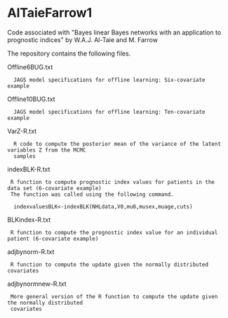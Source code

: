 # AlTaieFarrow1
Code associated with "Bayes linear Bayes networks with an application to prognostic indices" by W.A.J. Al-Taie and M. Farrow

The repository contains the following files.

Offline6BUG.txt

      JAGS model specifications for offline learning: Six-covariate example

Offline10BUG.txt

      JAGS model specifications for offline learning: Ten-covariate example

VarZ-R.txt

      R code to compute the posterior mean of the variance of the latent variables Z from the MCMC 
      samples

indexBLK-R.txt

     R function to compute prognostic index values for patients in the data set (6-covariate example)
     The function was called using the following command.

      indexvaluesBLK<-indexBLK(NHLdata,V0,mu0,musex,muage,cuts)


BLKindex-R.txt

     R function to compute the prognostic index value for an individual patient (6-covariate example)

adjbynorm-R.txt

     R function to compute the update given the normally distributed covariates

adjbynormnew-R.txt

     More general version of the R function to compute the update given the normally distributed 
     covariates
